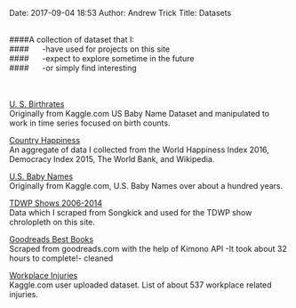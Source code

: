 Date: 2017-09-04 18:53 
Author: Andrew Trick 
Title: Datasets

<br>
####A collection of dataset that I:<br>
####&nbsp;&nbsp;&nbsp;&nbsp;&nbsp;&nbsp;-have used for projects on this site<br>
####&nbsp;&nbsp;&nbsp;&nbsp;&nbsp;&nbsp;-expect to explore sometime in the future<br>
####&nbsp;&nbsp;&nbsp;&nbsp;&nbsp;&nbsp;-or simply find interesting<br>
<br><br>

<a href="../data/birthrates.csv" download>U. S. Birthrates</a><br>
Originally from Kaggle.com US Baby Name Dataset and manipulated to work in time series focused on birth counts.<br>

<a href="../data/happiness.csv" download>Country Happiness</a><br>
An aggregate of data I collected from the World Happiness Index 2016, Democracy Index 2015, The World Bank, and Wikipedia.<br> 

<a href="../data/names.csv" download>U.S. Baby Names</a><br>
Originally from Kaggle.com,  U.S. Baby Names over about a hundred years.<br>

<a href="../data/show_fin.csv" download>TDWP Shows 2006-2014</a><br>
Data which I scraped from Songkick and used for the TDWP show chrolopleth on this site.<br>

<a href="../data/gReads.csv" download>Goodreads Best Books</a><br>
Scraped from goodreads.com with the help of Kimono API -It took about 32 hours to complete!- cleaned<br>

<a href="../data/injuries.csv" download>Workplace Injuries</a><br>
Kaggle.com user uploaded dataset.  List of about 537 workplace related injuries.<br>